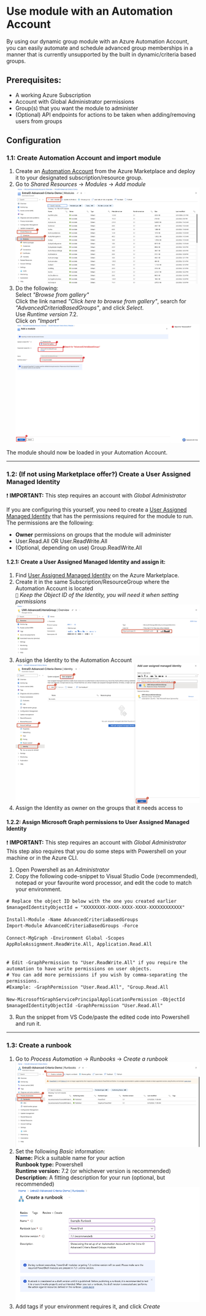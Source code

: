 # Use module with an Automation Account

By using our dynamic group module with an Azure Automation Account, you can easily automate and schedule advanced group memberships in a manner that is currently unsupported by the built in dynamic/criteria based groups.

## Prerequisites:
- A working Azure Subscription
- Account with Global Administrator permissions
- Group(s) that you want the module to administer
- (Optional) API endpoints for actions to be taken when adding/removing users from groups

## Configuration

### 1.1: Create Automation Account and import module
1. Create an [Automation Account](https://portal.azure.com/#view/Microsoft_Azure_Marketplace/GalleryItemDetailsBladeNopdl/id/Microsoft.AutomationAccount/selectionMode~/false/resourceGroupId//resourceGroupLocation//dontDiscardJourney~/false/selectedMenuId/home/launchingContext~/%7B%22galleryItemId%22%3A%22Microsoft.AutomationAccount%22%2C%22source%22%3A%5B%22GalleryFeaturedMenuItemPart%22%2C%22VirtualizedTileDetails%22%5D%2C%22menuItemId%22%3A%22home%22%2C%22subMenuItemId%22%3A%22Search%20results%22%2C%22telemetryId%22%3A%2228a4601a-df08-4659-90c5-ad3e4ae01f3b%22%7D/searchTelemetryId/c0ffb27e-c859-42b8-b54e-3ab33d7426d6) from the Azure Marketplace and deploy it to your designated subscription/resource group.
2. Go to *Shared Resources* -> *Modules* -> *Add module*
![](media/add-module.png)
3. Do the following:  
Select *"Browse from gallery"*  
Click the link named *"Click here to browse from gallery"*, search for *"AdvancedCriteriaBasedGroups"*, and click *Select*.  
Use *Runtime version* 7.2.  
Click on *"Import"*
![](media/add-module2.png)

The module should now be loaded in your Automation Account.

---

### 1.2: (If not using Marketplace offer?) Create a User Assigned Managed Identity

❗️ **IMPORTANT:** This step requires an account with *Global Administrator* 

If you are configuring this yourself, you need to create a [User Assigned Managed Identity](https://learn.microsoft.com/en-us/entra/identity/managed-identities-azure-resources/how-manage-user-assigned-managed-identities?pivots=identity-mi-methods-azp) that has the permissions required for the module to run. The permissions are the following:
- **Owner** permissions on groups that the module will administer
- User.Read.All OR User.ReadWrite.All
- (Optional, depending on use) Group.ReadWrite.All



#### 1.2.1: Create a User Assigned Managed Identity and assign it:

1. Find [User Assigned Managed Identity](https://portal.azure.com/#view/Microsoft_Azure_Marketplace/GalleryItemDetailsBladeNopdl/id/Microsoft.ManagedIdentity/selectionMode~/false/resourceGroupId//resourceGroupLocation//dontDiscardJourney~/false/selectedMenuId/home/launchingContext~/%7B%22galleryItemId%22%3A%22Microsoft.ManagedIdentity%22%2C%22source%22%3A%5B%22GalleryFeaturedMenuItemPart%22%2C%22VirtualizedTileDetails%22%5D%2C%22menuItemId%22%3A%22home%22%2C%22subMenuItemId%22%3A%22Search%20results%22%2C%22telemetryId%22%3A%2225bce5e9-0632-47c2-a4d5-dbdcaabdce98%22%7D/searchTelemetryId/348fb932-4e86-4bc4-9ee8-692ce8dd1ebc) on the Azure Marketplace.
2. Create it in the same Subscription/ResourceGroup where the Automation Account is located  
``📝`` *Keep the Object ID of the Identity, you will need it when setting permissions*  
![](media/uaim-objID.png)
3. Assign the Identity to the Automation Account
![](media/uami.png)
4. Assign the Identity as owner on the groups that it needs access to

#### 1.2.2: Assign Microsoft Graph permissions to User Assigned Managed Identity
❗️ **IMPORTANT:** This step requires an account with *Global Administrator*  
This step also requires that you do some steps with Powershell on your machine or in the Azure CLI.

1. Open Powershell as an *Administrator*
2. Copy the following code-snippet to Visual Studio Code (recommended), notepad or your favourite word processor, and edit the code to match your environment.  
```
# Replace the object ID below with the one you created earlier
$managedIdentityObjectId = "XXXXXXXX-XXXX-XXXX-XXXX-XXXXXXXXXXXX"

Install-Module -Name AdvancedCriteriaBasedGroups
Import-Module AdvancedCriteriaBasedGroups -Force

Connect-MgGraph -Environment Global -Scopes AppRoleAssignment.ReadWrite.All, Application.Read.All


# Edit -GraphPermission to "User.ReadWrite.All" if you require the automation to have write permissions on user objects.
# You can add more permissions if you wish by comma-separating the permissions.
#Example: -GraphPermission "User.Read.All", "Group.Read.All

New-MicrosoftGraphServicePrincipalApplicationPermission -ObjectId $managedIdentityObjectId -GraphPermission "User.Read.All"

```
3. Run the snippet from VS Code/paste the edited code into Powershell and run it.

---

### 1.3: Create a runbook
1. Go to *Process Automation* -> *Runbooks* -> *Create a runbook*
![](media/create-runbook.png)
2. Set the following *Basic* information:  
**Name:** Pick a suitable name for your action  
**Runbook type:** Powershell  
**Runtime version:** 7.2 (or whichever version is recommended)  
**Description:** A fitting description for your run (optional, but recommended)
![](media/create-runbook2.png)
3. Add tags if your environment requires it, and click *Create*

